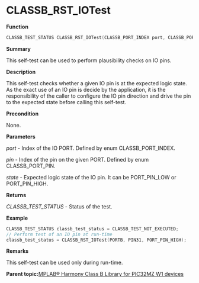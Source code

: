 # CLASSB\_RST\_IOTest

**Function**

```c
CLASSB_TEST_STATUS CLASSB_RST_IOTest(CLASSB_PORT_INDEX port, CLASSB_PORT_PIN pin, CLASSB_PORT_PIN_STATE state);
```

**Summary**

This self-test can be used to perform plausibility checks on IO pins.

**Description**

This self-test checks whether a given IO pin is at the expected logic state. As the exact use of an IO pin is decide by the application, it is the responsibility of the caller to configure the IO pin direction and drive the pin to the expected state before calling this self-test.

**Precondition**

None.

**Parameters**

*port* - Index of the IO PORT. Defined by enum CLASSB\_PORT\_INDEX.

*pin* - Index of the pin on the given PORT. Defined by enum CLASSB\_PORT\_PIN.

*state* - Expected logic state of the IO pin. It can be PORT\_PIN\_LOW or PORT\_PIN\_HIGH.

**Returns**

*CLASSB\_TEST\_STATUS* - Status of the test.

**Example**

```c
CLASSB_TEST_STATUS classb_test_status = CLASSB_TEST_NOT_EXECUTED;
// Perform test of an IO pin at run-time
classb_test_status = CLASSB_RST_IOTest(PORTB, PIN31, PORT_PIN_HIGH);
```

**Remarks**

This self-test can be used only during run-time.

**Parent topic:**[MPLAB® Harmony Class B Library for PIC32MZ W1 devices](GUID-B046F97C-6BDC-45FC-BC1F-8C54B8F6F09A.md)

